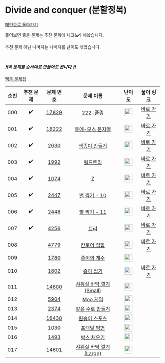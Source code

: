 # Divide and conquer (분할정복)

[메인으로 돌아가기](https://github.com/tony9402/baekjoon)

풀어보면 좋을 문제는 추천 문제에 체크(:heavy_check_mark:) 해놨습니다.

추천 문제 아닌 나머지는 나머지를 난이도 섞었습니다.

<br>

***❗️❗️꼭 문제를 순서대로 안풀어도 됩니다.❗️❗️***

[백준 문제집](https://www.acmicpc.net/workbook/view/7275)


|순번|추천 문제|문제 번호|문제 이름|난이도|풀이 링크|
|:--:|:--:|:--:|:--:|:--:|:--:|
|000|:heavy_check_mark:|<a href="https://www.acmicpc.net/problem/17829" target="_blank">17829</a>|<a href="https://www.acmicpc.net/problem/17829" target="_blank">222-풀링</a>|<img height="25px" width="25px" src="https://static.solved.ac/tier_small/8.svg"/>|<a href="https://github.com/tony9402/algorithm-solutions/tree/main/solutions/baekjoon/17829" target="_blank">바로 가기</a>|
|001|:heavy_check_mark:|<a href="https://www.acmicpc.net/problem/18222" target="_blank">18222</a>|<a href="https://www.acmicpc.net/problem/18222" target="_blank">투에-모스 문자열</a>|<img height="25px" width="25px" src="https://static.solved.ac/tier_small/9.svg"/>|<a href="https://github.com/tony9402/algorithm-solutions/tree/main/solutions/baekjoon/18222" target="_blank">바로 가기</a>|
|002|:heavy_check_mark:|<a href="https://www.acmicpc.net/problem/2630" target="_blank">2630</a>|<a href="https://www.acmicpc.net/problem/2630" target="_blank">색종이 만들기</a>|<img height="25px" width="25px" src="https://static.solved.ac/tier_small/9.svg"/>|<a href="https://github.com/tony9402/algorithm-solutions/tree/main/solutions/baekjoon/2630" target="_blank">바로 가기</a>|
|003|:heavy_check_mark:|<a href="https://www.acmicpc.net/problem/1992" target="_blank">1992</a>|<a href="https://www.acmicpc.net/problem/1992" target="_blank">쿼드트리</a>|<img height="25px" width="25px" src="https://static.solved.ac/tier_small/10.svg"/>|<a href="https://github.com/tony9402/algorithm-solutions/tree/main/solutions/baekjoon/1992" target="_blank">바로 가기</a>|
|004|:heavy_check_mark:|<a href="https://www.acmicpc.net/problem/1074" target="_blank">1074</a>|<a href="https://www.acmicpc.net/problem/1074" target="_blank">Z</a>|<img height="25px" width="25px" src="https://static.solved.ac/tier_small/11.svg"/>|<a href="https://github.com/tony9402/algorithm-solutions/tree/main/solutions/baekjoon/1074" target="_blank">바로 가기</a>|
|005|:heavy_check_mark:|<a href="https://www.acmicpc.net/problem/2447" target="_blank">2447</a>|<a href="https://www.acmicpc.net/problem/2447" target="_blank">별 찍기 - 10</a>|<img height="25px" width="25px" src="https://static.solved.ac/tier_small/11.svg"/>|<a href="https://github.com/tony9402/algorithm-solutions/tree/main/solutions/baekjoon/2447" target="_blank">바로 가기</a>|
|006|:heavy_check_mark:|<a href="https://www.acmicpc.net/problem/2448" target="_blank">2448</a>|<a href="https://www.acmicpc.net/problem/2448" target="_blank">별 찍기 - 11</a>|<img height="25px" width="25px" src="https://static.solved.ac/tier_small/12.svg"/>|<a href="https://github.com/tony9402/algorithm-solutions/tree/main/solutions/baekjoon/2448" target="_blank">바로 가기</a>|
|007|:heavy_check_mark:|<a href="https://www.acmicpc.net/problem/4256" target="_blank">4256</a>|<a href="https://www.acmicpc.net/problem/4256" target="_blank">트리</a>|<img height="25px" width="25px" src="https://static.solved.ac/tier_small/14.svg"/>|<a href="https://github.com/tony9402/algorithm-solutions/tree/main/solutions/baekjoon/4256" target="_blank">바로 가기</a>|
|008||<a href="https://www.acmicpc.net/problem/4779" target="_blank">4779</a>|<a href="https://www.acmicpc.net/problem/4779" target="_blank">칸토어 집합</a>|<img height="25px" width="25px" src="https://static.solved.ac/tier_small/8.svg"/>|<a href="https://github.com/tony9402/algorithm-solutions/tree/main/solutions/baekjoon/4779" target="_blank">바로 가기</a>|
|009||<a href="https://www.acmicpc.net/problem/1780" target="_blank">1780</a>|<a href="https://www.acmicpc.net/problem/1780" target="_blank">종이의 개수</a>|<img height="25px" width="25px" src="https://static.solved.ac/tier_small/9.svg"/>||
|010||<a href="https://www.acmicpc.net/problem/1802" target="_blank">1802</a>|<a href="https://www.acmicpc.net/problem/1802" target="_blank">종이 접기</a>|<img height="25px" width="25px" src="https://static.solved.ac/tier_small/10.svg"/>|<a href="https://github.com/tony9402/algorithm-solutions/tree/main/solutions/baekjoon/1802" target="_blank">바로 가기</a>|
|011||<a href="https://www.acmicpc.net/problem/14600" target="_blank">14600</a>|<a href="https://www.acmicpc.net/problem/14600" target="_blank">샤워실 바닥 깔기 (Small)</a>|<img height="25px" width="25px" src="https://static.solved.ac/tier_small/10.svg"/>||
|012||<a href="https://www.acmicpc.net/problem/5904" target="_blank">5904</a>|<a href="https://www.acmicpc.net/problem/5904" target="_blank">Moo 게임</a>|<img height="25px" width="25px" src="https://static.solved.ac/tier_small/11.svg"/>||
|013||<a href="https://www.acmicpc.net/problem/2374" target="_blank">2374</a>|<a href="https://www.acmicpc.net/problem/2374" target="_blank">같은 수로 만들기</a>|<img height="25px" width="25px" src="https://static.solved.ac/tier_small/12.svg"/>||
|014||<a href="https://www.acmicpc.net/problem/16438" target="_blank">16438</a>|<a href="https://www.acmicpc.net/problem/16438" target="_blank">원숭이 스포츠</a>|<img height="25px" width="25px" src="https://static.solved.ac/tier_small/13.svg"/>||
|015||<a href="https://www.acmicpc.net/problem/1030" target="_blank">1030</a>|<a href="https://www.acmicpc.net/problem/1030" target="_blank">프렉탈 평면</a>|<img height="25px" width="25px" src="https://static.solved.ac/tier_small/13.svg"/>||
|016||<a href="https://www.acmicpc.net/problem/1493" target="_blank">1493</a>|<a href="https://www.acmicpc.net/problem/1493" target="_blank">박스 채우기</a>|<img height="25px" width="25px" src="https://static.solved.ac/tier_small/14.svg"/>||
|017||<a href="https://www.acmicpc.net/problem/14601" target="_blank">14601</a>|<a href="https://www.acmicpc.net/problem/14601" target="_blank">샤워실 바닥 깔기 (Large)</a>|<img height="25px" width="25px" src="https://static.solved.ac/tier_small/16.svg"/>||